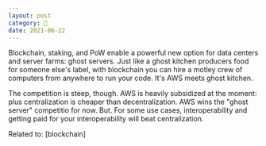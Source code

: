 ```yaml
---
layout: post
category: 🌰
date: 2021-06-22
---
```

Blockchain, staking, and PoW enable a powerful new option for data centers and server farms: ghost servers. Just like a ghost kitchen producers food for someone else's label, with blockchain you can hire a motley crew of computers from anywhere to run your code. It's AWS meets ghost kitchen.

The competition is steep, though. AWS is heavily subsidized at the moment: plus centralization is cheaper than decentralization. AWS wins the "ghost server" competitio for now. But. For some use cases, interoperability and getting paid for your interoperability will beat centralization.

Related to: [blockchain]